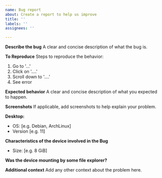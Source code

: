 ```yaml
---
name: Bug report
about: Create a report to help us improve
title: ''
labels: ''
assignees: ''

---
```


**Describe the bug**
A clear and concise description of what the bug is.

**To Reproduce**
Steps to reproduce the behavior:
1. Go to '...'
2. Click on '....'
3. Scroll down to '....'
4. See error

**Expected behavior**
A clear and concise description of what you expected to happen.

**Screenshots**
If applicable, add screenshots to help explain your problem.

**Desktop:**
 - OS: [e.g. Debian, ArchLinux]
 - Version [e.g. 11]

**Characteristics of the device involved in the Bug**
- Size: [e.g. 8 GiB]

**Was the device mounting by some file explorer?**

**Additional context**
Add any other context about the problem here.
